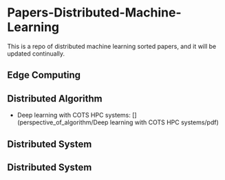 # Papers-Distributed-Machine-Learning
This is a repo of distributed machine learning sorted papers, and it will be updated continually.



## Edge Computing



## Distributed Algorithm

* Deep learning with COTS HPC systems: [](perspective_of_algorithm/Deep learning with COTS HPC systems/pdf)

## Distributed System



## Distributed System